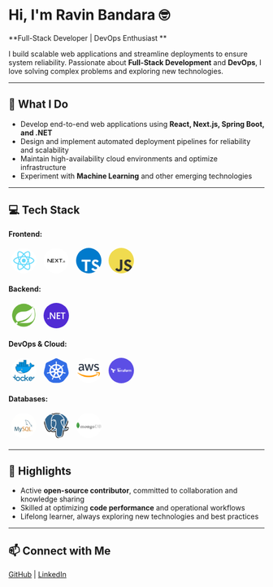 # Hi, I'm Ravin Bandara 🤓

**Full-Stack Developer | DevOps Enthusiast **  

I build scalable web applications and streamline deployments to ensure system reliability. Passionate about **Full-Stack Development** and **DevOps**, I love solving complex problems and exploring new technologies.

---

## 🚀 What I Do
- Develop end-to-end web applications using **React, Next.js, Spring Boot, and .NET**  
- Design and implement automated deployment pipelines for reliability and scalability  
- Maintain high-availability cloud environments and optimize infrastructure  
- Experiment with **Machine Learning** and other emerging technologies  

---

## 💻 Tech Stack

**Frontend:**  
<p float="left">
  <img src="https://raw.githubusercontent.com/github/explore/main/topics/react/react.png" alt="React" width="50" height="50" style="border-radius:50%;margin:5px;" />
  <img src="https://raw.githubusercontent.com/github/explore/main/topics/nextjs/nextjs.png" alt="Next.js" width="50" height="50" style="border-radius:50%;margin:5px;" />
  <img src="https://raw.githubusercontent.com/github/explore/main/topics/typescript/typescript.png" alt="TypeScript" width="50" height="50" style="border-radius:50%;margin:5px;" />
  <img src="https://raw.githubusercontent.com/github/explore/main/topics/javascript/javascript.png" alt="JavaScript" width="50" height="50" style="border-radius:50%;margin:5px;" />
</p>

**Backend:**  
<p float="left">
  <img src="https://raw.githubusercontent.com/github/explore/main/topics/spring-boot/spring-boot.png" alt="Spring Boot" width="50" height="50" style="border-radius:50%;margin:5px;" />
  <img src="https://raw.githubusercontent.com/github/explore/main/topics/dotnet/dotnet.png" alt=".NET" width="50" height="50" style="border-radius:50%;margin:5px;" />
</p>

**DevOps & Cloud:**  
<p float="left">
  <img src="https://raw.githubusercontent.com/github/explore/main/topics/docker/docker.png" alt="Docker" width="50" height="50" style="border-radius:50%;margin:5px;" />
  <img src="https://raw.githubusercontent.com/github/explore/main/topics/kubernetes/kubernetes.png" alt="Kubernetes" width="50" height="50" style="border-radius:50%;margin:5px;" />
  <img src="https://raw.githubusercontent.com/github/explore/main/topics/aws/aws.png" alt="AWS" width="50" height="50" style="border-radius:50%;margin:5px;" />
  <img src="https://raw.githubusercontent.com/github/explore/main/topics/terraform/terraform.png" alt="Terraform" width="50" height="50" style="border-radius:50%;margin:5px;" />
</p>

**Databases:**  
<p float="left">
  <img src="https://raw.githubusercontent.com/github/explore/main/topics/mysql/mysql.png" alt="MySQL" width="50" height="50" style="border-radius:50%;margin:5px;" />
  <img src="https://raw.githubusercontent.com/github/explore/main/topics/postgresql/postgresql.png" alt="PostgreSQL" width="50" height="50" style="border-radius:50%;margin:5px;" />
  <img src="https://raw.githubusercontent.com/github/explore/main/topics/mongodb/mongodb.png" alt="MongoDB" width="50" height="50" style="border-radius:50%;margin:5px;" />
</p>

---

## 🌟 Highlights
- Active **open-source contributor**, committed to collaboration and knowledge sharing  
- Skilled at optimizing **code performance** and operational workflows  
- Lifelong learner, always exploring new technologies and best practices  

---

## 📫 Connect with Me
[GitHub](https://github.com/ravin00) | [LinkedIn](https://www.linkedin.com/in/ravin-bandara-/)
